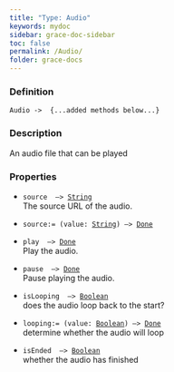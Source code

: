 ```yaml
---
title: "Type: Audio"
keywords: mydoc
sidebar: grace-doc-sidebar
toc: false
permalink: /Audio/
folder: grace-docs
---
```


### Definition
`Audio ->  {...added methods below...}`

### Description
An audio file that can be played

### Properties
- `source  —> `[`String`]({{site.baseurl}}/404)  
The source URL of the audio.
  
- `source:= (value: `[`String`]({{site.baseurl}}/404)`) —> `[`Done`]({{site.baseurl}}/404)  
  
- `play  —> `[`Done`]({{site.baseurl}}/404)  
Play the audio.
  
- `pause  —> `[`Done`]({{site.baseurl}}/404)  
Pause playing the audio.
  
- `isLooping  —> `[`Boolean`]({{site.baseurl}}/404)  
does the audio loop back to the start?
  
- `looping:= (value: `[`Boolean`]({{site.baseurl}}/404)`) —> `[`Done`]({{site.baseurl}}/404)  
determine whether the audio will loop
  
- `isEnded  —> `[`Boolean`]({{site.baseurl}}/404)  
whether the audio has finished
  
